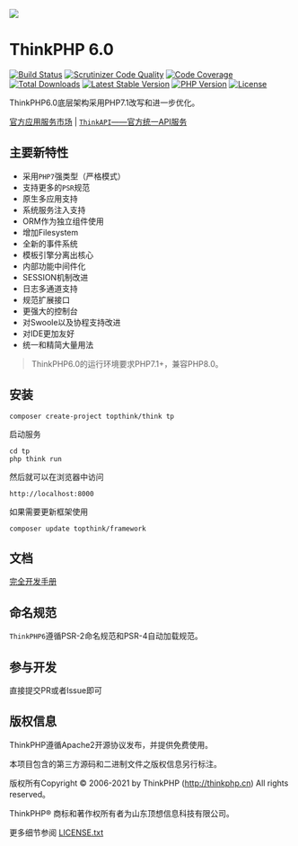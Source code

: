 ![](https://box.kancloud.cn/5a0aaa69a5ff42657b5c4715f3d49221) 

ThinkPHP 6.0
===============

[![Build Status](https://travis-ci.org/top-think/framework.svg?branch=6.0)](https://travis-ci.org/top-think/framework)
[![Scrutinizer Code Quality](https://scrutinizer-ci.com/g/top-think/framework/badges/quality-score.png?b=6.0)](https://scrutinizer-ci.com/g/top-think/framework/?branch=6.0)
[![Code Coverage](https://scrutinizer-ci.com/g/top-think/framework/badges/coverage.png?b=6.0)](https://scrutinizer-ci.com/g/top-think/framework/?branch=6.0)
[![Total Downloads](https://poser.pugx.org/topthink/framework/downloads)](https://packagist.org/packages/topthink/framework)
[![Latest Stable Version](https://poser.pugx.org/topthink/framework/v/stable)](https://packagist.org/packages/topthink/framework)
[![PHP Version](https://img.shields.io/badge/php-%3E%3D7.1-8892BF.svg)](http://www.php.net/)
[![License](https://poser.pugx.org/topthink/framework/license)](https://packagist.org/packages/topthink/framework)

ThinkPHP6.0底层架构采用PHP7.1改写和进一步优化。

[官方应用服务市场](https://market.topthink.com) | [`ThinkAPI`——官方统一API服务](https://docs.topthink.com/think-api/)

## 主要新特性

* 采用`PHP7`强类型（严格模式）
* 支持更多的`PSR`规范
* 原生多应用支持
* 系统服务注入支持
* ORM作为独立组件使用
* 增加Filesystem
* 全新的事件系统
* 模板引擎分离出核心
* 内部功能中间件化
* SESSION机制改进
* 日志多通道支持
* 规范扩展接口
* 更强大的控制台
* 对Swoole以及协程支持改进
* 对IDE更加友好
* 统一和精简大量用法


> ThinkPHP6.0的运行环境要求PHP7.1+，兼容PHP8.0。

## 安装

~~~
composer create-project topthink/think tp
~~~

启动服务

~~~
cd tp
php think run
~~~

然后就可以在浏览器中访问

~~~
http://localhost:8000
~~~

如果需要更新框架使用
~~~
composer update topthink/framework
~~~

## 文档

[完全开发手册](https://www.kancloud.cn/manual/thinkphp6_0/content)

## 命名规范

`ThinkPHP6`遵循PSR-2命名规范和PSR-4自动加载规范。

## 参与开发

直接提交PR或者Issue即可

## 版权信息

ThinkPHP遵循Apache2开源协议发布，并提供免费使用。

本项目包含的第三方源码和二进制文件之版权信息另行标注。

版权所有Copyright © 2006-2021 by ThinkPHP (http://thinkphp.cn) All rights reserved。

ThinkPHP® 商标和著作权所有者为山东顶想信息科技有限公司。

更多细节参阅 [LICENSE.txt](LICENSE.txt)
